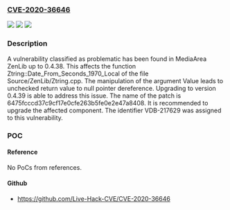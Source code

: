 ### [CVE-2020-36646](https://cve.mitre.org/cgi-bin/cvename.cgi?name=CVE-2020-36646)
![](https://img.shields.io/static/v1?label=Product&message=ZenLib&color=blue)
![](https://img.shields.io/static/v1?label=Version&message=%3D%200.4.0%20&color=brighgreen)
![](https://img.shields.io/static/v1?label=Vulnerability&message=CWE-690%20Unchecked%20Return%20Value%20to%20NULL%20Pointer%20Dereference&color=brighgreen)

### Description

A vulnerability classified as problematic has been found in MediaArea ZenLib up to 0.4.38. This affects the function Ztring::Date_From_Seconds_1970_Local of the file Source/ZenLib/Ztring.cpp. The manipulation of the argument Value leads to unchecked return value to null pointer dereference. Upgrading to version 0.4.39 is able to address this issue. The name of the patch is 6475fcccd37c9cf17e0cfe263b5fe0e2e47a8408. It is recommended to upgrade the affected component. The identifier VDB-217629 was assigned to this vulnerability.

### POC

#### Reference
No PoCs from references.

#### Github
- https://github.com/Live-Hack-CVE/CVE-2020-36646

